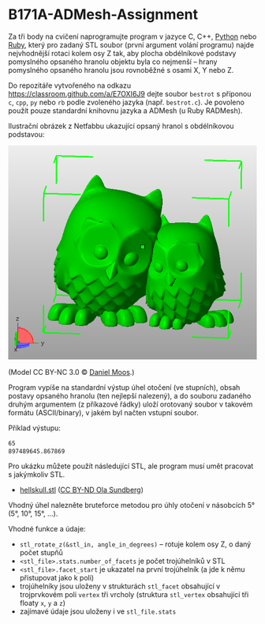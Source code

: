 # B171A-ADMesh-Assignment

Za tři body na cvičení naprogramujte program v jazyce C, C++,
[Python](https://pypi.python.org/pypi/admesh) nebo
[Ruby](https://rubygems.org/gems/radmesh/),
který pro zadaný STL soubor (první argument volání programu) najde nejvhodnější
rotaci kolem osy Z tak, aby plocha obdélníkové podstavy pomyslného opsaného
hranolu objektu byla co nejmenší – hrany pomyslného opsaného hranolu jsou
rovnoběžné s osami X, Y nebo Z.

Do repozitáře vytvořeného na odkazu https://classroom.github.com/a/E7OXI6J9
dejte soubor `bestrot` s příponou `c`, `cpp`, `py` nebo `rb` podle zvoleného
jazyka (např. `bestrot.c`). Je povoleno použít pouze standardní knihovnu jazyka
a ADMesh (u Ruby RADMesh).

Ilustrační obrázek z Netfabbu ukazující opsaný hranol s obdélníkovou podstavou:

![Opsaný hranol](boundingbox.png)

(Model CC BY-NC 3.0 © [Daniel Moos](https://www.thingiverse.com/thing:50212).)

Program vypíše na standardní výstup úhel otočení (ve stupních), obsah postavy
opsaného hranolu (ten nejlepší nalezený), a do souboru zadaného druhým
argumentem (z příkazové řádky) uloží orotovaný soubor v takovém formátu
(ASCII/binary), v jakém byl načten
vstupní soubor.

Příklad výstupu:

```
65
897489645.867869
```

Pro ukázku můžete použít následující STL, ale program musí umět pracovat s jakýmkoliv STL.

  * [hellskull.stl](hellskull.stl) ([CC BY-ND Ola Sundberg](https://www.thingiverse.com/thing:479949))

Vhodný úhel nalezněte bruteforce metodou pro úhly otočení v násobcích 5°
(5°, 10°, 15°, ...).

Vhodné funkce a údaje:

  * `stl_rotate_z(&stl_in, angle_in_degrees)` – rotuje kolem osy Z, o daný počet stupňů
  * `<stl_file>.stats.number_of_facets` je počet trojúhelníků v STL
  * `<stl_file>.facet_start` je ukazatel na první trojúhelník (a jde k němu přistupovat jako k poli)
  * trojúhelníky jsou uloženy v strukturách `stl_facet` obsahující v trojprvkovém poli `vertex` tři vrcholy (struktura `stl_vertex` obsahující tři floaty `x`, `y` a `z`)
  * zajímavé údaje jsou uloženy i ve `stl_file.stats`
